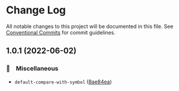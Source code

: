 # Change Log

All notable changes to this project will be documented in this file.
See [Conventional Commits](https://conventionalcommits.org) for commit guidelines.

## 1.0.1 (2022-06-02)


### 🔖　Miscellaneous

* `default-compare-with-symbol` ([8ae84ea](https://github.com/bluelovers/ws-array/commit/8ae84ea8d4e9e38f5af15eaed86f51b5db1287a5))
